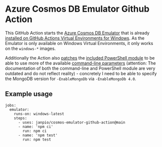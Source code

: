 # Azure Cosmos DB Emulator Github Action

This GitHub Action starts the [Azure Cosmos DB Emulator](https://docs.microsoft.com/en-us/azure/cosmos-db/local-emulator?tabs=ssl-netstd21) that is already [installed on GitHub Actions Virtual Environments for Windows](https://github.com/actions/virtual-environments/tree/main/images/win). As the Emulator is only available on Windows Virtual Environments, it only works on the `windows-*` images.

Additionally the Action also [patches](patch/psm1.patch) the [included PowerShell module](https://docs.microsoft.com/en-us/azure/cosmos-db/emulator-command-line-parameters) to be able to use more of the available [command-line parameters](https://docs.microsoft.com/en-us/azure/cosmos-db/emulator-command-line-parameters#command-line) (attention: The documentation of both the command-line and PowerShell module are very outdated and do not reflect reality) - concretely I need to be able to specify the MongoDB version for `-EnableMongoDb` via `-EnableMongoDb 4.0`.

## Example usage

```
jobs:
  emulator:
    runs-on: windows-latest
    steps:
      - uses: janpio/cosmos-emulator-github-action@main
      - name: 'npm ci'
        run: npm ci
      - name: 'npm test'
        run: npm test
```
